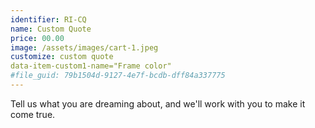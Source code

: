 ```yaml
---
identifier: RI-CQ
name: Custom Quote
price: 00.00
image: /assets/images/cart-1.jpeg
customize: custom quote
data-item-custom1-name="Frame color"
#file_guid: 79b1504d-9127-4e7f-bcdb-dff84a337775
---
```

Tell us what you are dreaming about, and we'll work with you to make it come true.
